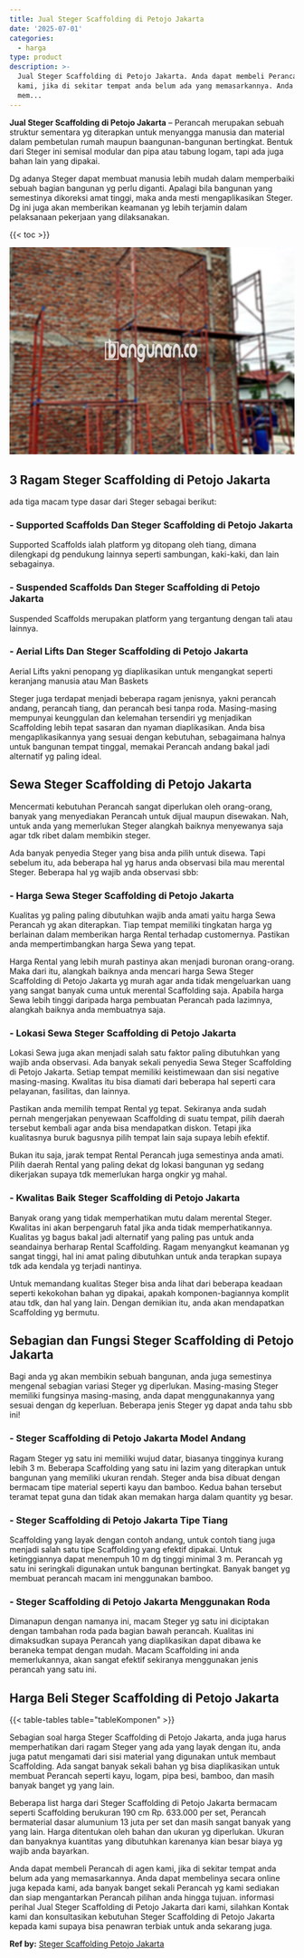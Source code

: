 ```yaml
---
title: Jual Steger Scaffolding di Petojo Jakarta
date: '2025-07-01'
categories:
  - harga
type: product
description: >-
  Jual Steger Scaffolding di Petojo Jakarta. Anda dapat membeli Perancah di agen
  kami, jika di sekitar tempat anda belum ada yang memasarkannya. Anda dapat
  mem...
---
```


**Jual Steger Scaffolding di Petojo Jakarta** – Perancah merupakan sebuah struktur sementara yg diterapkan untuk menyangga manusia dan material dalam pembetulan rumah maupun baangunan-bangunan bertingkat. Bentuk dari Steger ini semisal modular dan pipa atau tabung logam, tapi ada juga bahan lain yang dipakai.

Dg adanya Steger dapat membuat manusia lebih mudah dalam memperbaiki sebuah bagian bangunan yg perlu diganti. Apalagi bila bangunan yang semestinya dikoreksi amat tinggi, maka anda mesti mengaplikasikan Steger. Dg ini juga akan memberikan keamanan yg lebih terjamin dalam pelaksanaan pekerjaan yang dilaksanakan.

{{< toc >}}

![Jual Steger Scaffolding di Petojo Jakarta](/images/sewa-scaffolding-steger-31.png)

## 3 Ragam Steger Scaffolding di Petojo Jakarta

ada tiga macam type dasar dari Steger sebagai berikut:

### \- Supported Scaffolds Dan Steger Scaffolding di Petojo Jakarta

Supported Scaffolds ialah platform yg ditopang oleh tiang, dimana dilengkapi dg pendukung lainnya seperti sambungan, kaki-kaki, dan lain sebagainya.

### \- Suspended Scaffolds Dan Steger Scaffolding di Petojo Jakarta

Suspended Scaffolds merupakan platform yang tergantung dengan tali atau lainnya.

### \- Aerial Lifts Dan Steger Scaffolding di Petojo Jakarta

Aerial Lifts yakni penopang yg diaplikasikan untuk mengangkat seperti keranjang manusia atau Man Baskets

Steger juga terdapat menjadi beberapa ragam jenisnya, yakni perancah andang, perancah tiang, dan perancah besi tanpa roda. Masing-masing mempunyai keunggulan dan kelemahan tersendiri yg menjadikan Scaffolding lebih tepat sasaran dan nyaman diaplikasikan. Anda bisa mengaplikasikannya yang sesuai dengan kebutuhan, sebagaimana halnya untuk bangunan tempat tinggal, memakai Perancah andang bakal jadi alternatif yg paling ideal.

## Sewa Steger Scaffolding di Petojo Jakarta

Mencermati kebutuhan Perancah sangat diperlukan oleh orang-orang, banyak yang menyediakan Perancah untuk dijual maupun disewakan. Nah, untuk anda yang memerlukan Steger alangkah baiknya menyewanya saja agar tdk ribet dalam membikin steger.

Ada banyak penyedia Steger yang bisa anda pilih untuk disewa. Tapi sebelum itu, ada beberapa hal yg harus anda observasi bila mau merental Steger. Beberapa hal yg wajib anda observasi sbb:

### \- Harga Sewa Steger Scaffolding di Petojo Jakarta

Kualitas yg paling paling dibutuhkan wajib anda amati yaitu harga Sewa Perancah yg akan diterapkan. Tiap tempat memiliki tingkatan harga yg berlainan dalam memberikan harga Rental terhadap customernya. Pastikan anda mempertimbangkan harga Sewa yang tepat.

Harga Rental yang lebih murah pastinya akan menjadi buronan orang-orang. Maka dari itu, alangkah baiknya anda mencari harga Sewa Steger Scaffolding di Petojo Jakarta yg murah agar anda tidak mengeluarkan uang yang sangat banyak cuma untuk merental Scaffolding saja. Apabila harga Sewa lebih tinggi daripada harga pembuatan Perancah pada lazimnya, alangkah baiknya anda membuatnya saja.

### \- Lokasi Sewa Steger Scaffolding di Petojo Jakarta

Lokasi Sewa juga akan menjadi salah satu faktor paling dibutuhkan yang wajib anda observasi. Ada banyak sekali penyedia Sewa Steger Scaffolding di Petojo Jakarta. Setiap tempat memiliki keistimewaan dan sisi negative masing-masing. Kwalitas itu bisa diamati dari beberapa hal seperti cara pelayanan, fasilitas, dan lainnya.

Pastikan anda memilih tempat Rental yg tepat. Sekiranya anda sudah pernah mengerjakan penyewaan Scaffolding di suatu tempat, pilih daerah tersebut kembali agar anda bisa mendapatkan diskon. Tetapi jika kualitasnya buruk bagusnya pilih tempat lain saja supaya lebih efektif.

Bukan itu saja, jarak tempat Rental Perancah juga semestinya anda amati. Pilih daerah Rental yang paling dekat dg lokasi bangunan yg sedang dikerjakan supaya tdk memerlukan harga ongkir yg mahal.

### \- Kwalitas Baik Steger Scaffolding di Petojo Jakarta

Banyak orang yang tidak memperhatikan mutu dalam merental Steger. Kwalitas ini akan berpengaruh fatal jika anda tidak memperhatikannya. Kualitas yg bagus bakal jadi alternatif yang paling pas untuk anda seandainya berharap Rental Scaffolding. Ragam menyangkut keamanan yg sangat tinggi, hal ini amat paling dibutuhkan untuk anda terapkan supaya tdk ada kendala yg terjadi nantinya.

Untuk memandang kualitas Steger bisa anda lihat dari beberapa keadaan seperti kekokohan bahan yg dipakai, apakah komponen-bagiannya komplit atau tdk, dan hal yang lain. Dengan demikian itu, anda akan mendapatkan Scaffolding yg bermutu.

## Sebagian dan Fungsi Steger Scaffolding di Petojo Jakarta

Bagi anda yg akan membikin sebuah bangunan, anda juga semestinya mengenal sebagian variasi Steger yg diperlukan. Masing-masing Steger memiliki fungsinya masing-masing, anda dapat menggunakannya yang sesuai dengan dg keperluan. Beberapa jenis Steger yg dapat anda tahu sbb ini!

### \- Steger Scaffolding di Petojo Jakarta Model Andang

Ragam Steger yg satu ini memiliki wujud datar, biasanya tingginya kurang lebih 3 m. Beberapa Scaffolding yang satu ini lazim yang diterapkan untuk bangunan yang memiliki ukuran rendah. Steger anda bisa dibuat dengan bermacam tipe material seperti kayu dan bamboo. Kedua bahan tersebut teramat tepat guna dan tidak akan memakan harga dalam quantity yg besar.

### \- Steger Scaffolding di Petojo Jakarta Tipe Tiang

Scaffolding yang layak dengan contoh andang, untuk contoh tiang juga menjadi salah satu tipe Scaffolding yang efektif dipakai. Untuk ketinggiannya dapat menempuh 10 m dg tinggi minimal 3 m. Perancah yg satu ini seringkali digunakan untuk bangunan bertingkat. Banyak banget yg membuat perancah macam ini menggunakan bamboo.

### \- Steger Scaffolding di Petojo Jakarta Menggunakan Roda

Dimanapun dengan namanya ini, macam Steger yg satu ini diciptakan dengan tambahan roda pada bagian bawah perancah. Kualitas ini dimaksudkan supaya Perancah yang diaplikasikan dapat dibawa ke beraneka tempat dengan mudah. Macam Scaffolding ini anda memerlukannya, akan sangat efektif sekiranya menggunakan jenis perancah yang satu ini.

## Harga Beli Steger Scaffolding di Petojo Jakarta

{{< table-tables table="tableKomponen" >}}

Sebagian soal harga Steger Scaffolding di Petojo Jakarta, anda juga harus memperhatikan dari ragam Steger yang ada yang layak dengan itu, anda juga patut mengamati dari sisi material yang digunakan untuk membaut Scaffolding. Ada sangat banyak sekali bahan yg bisa diaplikasikan untuk membuat Perancah seperti kayu, logam, pipa besi, bamboo, dan masih banyak banget yg yang lain.

Beberapa list harga dari Steger Scaffolding di Petojo Jakarta bermacam seperti Scaffolding berukuran 190 cm Rp. 633.000 per set, Perancah bermaterial dasar alumunium 13 juta per set dan masih sangat banyak yang yang lain. Harga ditentukan oleh bahan dan ukuran yg diperlukan. Ukuran dan banyaknya kuantitas yang dibutuhkan karenanya kian besar biaya yg wajib anda bayarkan.

Anda dapat membeli Perancah di agen kami, jika di sekitar tempat anda belum ada yang memasarkannya. Anda dapat membelinya secara online juga kepada kami, ada banyak banget sekali Perancah yg kami sediakan dan siap mengantarkan Perancah pilihan anda hingga tujuan. informasi perihal Jual Steger Scaffolding di Petojo Jakarta dari kami, silahkan Kontak kami dan konsultasikan kebutuhan Steger Scaffolding di Petojo Jakarta kepada kami supaya bisa penawran terbiak untuk anda sekarang juga.

**Ref by:** [Steger Scaffolding Petojo Jakarta](https://id.wikipedia.org/wiki/Steger)
